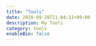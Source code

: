 ```yaml
---
title: "Tools"
date: 2020-09-28T21:04:11+09:00
description: My Tools
category: tools
enableBio: false
---
```

